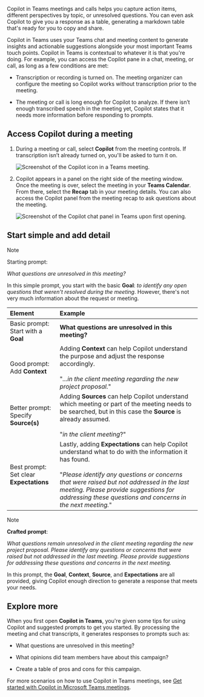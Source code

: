 
Copilot in Teams meetings and calls helps you capture action items, different perspectives by topic, or unresolved questions. You can even ask Copilot to give you a response as a table, generating a markdown table that's ready for you to copy and share. 

Copilot in Teams uses your Teams chat and meeting content to generate insights and actionable suggestions alongside your most important Teams touch points. Copilot in Teams is contextual to whatever it is that you're doing. For example, you can access the Copilot pane in a chat, meeting, or call, as long as a few conditions are met:

- Transcription or recording is turned on. The meeting organizer can configure the meeting so Copilot works without transcription prior to the meeting.

- The meeting or call is long enough for Copilot to analyze. If there isn’t enough transcribed speech in the meeting yet, Copilot states that it needs more information before responding to prompts.

## Access Copilot during a meeting

1. During a meeting or call, select **Copilot** from the meeting controls. If transcription isn’t already turned on, you'll be asked to turn it on. 

    ![Screenshot of the Copilot icon in a Teams meeting.](../media/copilot-ribbon-teams.png)

1. Copilot appears in a panel on the right side of the meeting window. Once the meeting is over, select the meeting in your **Teams Calendar**. From there, select the **Recap** tab in your meeting details. You can also access the Copilot panel from the meeting recap to ask questions about the meeting.

    ![Screenshot of the Copilot chat panel in Teams upon first opening.](../media/copilot-pane-teams.png)

## Start simple and add detail

> [!NOTE]
> Starting prompt:
>
> _What questions are unresolved in this meeting?_

In this simple prompt, you start with the basic **Goal**: _to identify any open questions that weren't resolved during the meeting_. However, there's not very much information about the request or meeting.

| Element | Example |
| :------ | :------- |
| Basic prompt: <br>Start with a **Goal** | **What questions are unresolved in this meeting?** |
| Good prompt: <br>Add **Context** | Adding **Context** can help Copilot understand the purpose and adjust the response accordingly.<br><br>"_...in the client meeting regarding the new project proposal._" |
| Better prompt: <br>Specify **Source(s)** | Adding **Sources** can help Copilot understand which meeting or part of the meeting needs to be searched, but in this case the **Source** is already assumed.<br><br>"_in the client meeting_?" |
| Best prompt: <br>Set clear **Expectations** | Lastly, adding **Expectations** can help Copilot understand what to do with the information it has found.<br><br>"_Please identify any questions or concerns that were raised but not addressed in the last meeting. Please provide suggestions for addressing these questions and concerns in the next meeting._" |

> [!NOTE]
> **Crafted prompt**:
>
> _What questions remain unresolved in the client meeting regarding the new project proposal. Please identify any questions or concerns that were raised but not addressed in the last meeting. Please provide suggestions for addressing these questions and concerns in the next meeting._

In this prompt, the **Goal**, **Context**, **Source**, and **Expectations** are all provided, giving Copilot enough direction to generate a response that meets your needs.

## Explore more

When you first open **Copilot in Teams**, you're given some tips for using Copilot and suggested prompts to get you started. By processing the meeting and chat transcripts, it generates responses to prompts such as: 

- What questions are unresolved in this meeting? 

- What opinions did team members have about this campaign? 

- Create a table of pros and cons for this campaign. 

For more scenarios on how to use Copilot in Teams meetings, see [Get started with Copilot in Microsoft Teams meetings](https://support.microsoft.com/office/get-started-with-copilot-in-microsoft-teams-meetings-0bf9dd3c-96f7-44e2-8bb8-790bedf066b1). 